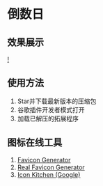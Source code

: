 # 倒数日

## 效果展示
[!](image.png)

## 使用方法
1. Star并下载最新版本的压缩包
2. 谷歌插件开发者模式打开
3. 加载已解压的拓展程序

## 图标在线工具
1. [Favicon Generator](https://favicon.io/)
2. [Real Favicon Generator](https://realfavicongenerator.net/)
3. [Icon Kitchen (Google)](https://icon.kitchen/)